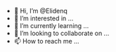 - 👋 Hi, I’m @Elidenq
- 👀 I’m interested in ...
- 🌱 I’m currently learning ...
- 💞️ I’m looking to collaborate on ...
- 📫 How to reach me ...

<!---
Elidenq/Elidenq is a ✨ special ✨ repository because its `README.md` (this file) appears on your GitHub profile.
You can click the Preview link to take a look at your changes.
--->
